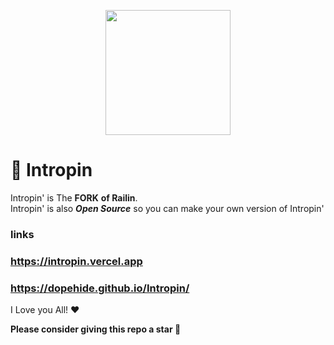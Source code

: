 <p align="center"><img style="height: 200px;" src="https://RailinGames.github.io/Assests/Imgs/Logo.png"></p>

# 🚈 Intropin
Intropin' is The **FORK** **of Railin**. <br>
Intropin' is also ***Open Source*** so you can make your own version of Intropin'
### links
### https://intropin.vercel.app
### https://dopehide.github.io/Intropin/
I Love you All! ❤

**Please consider giving this repo a star 🌟**

